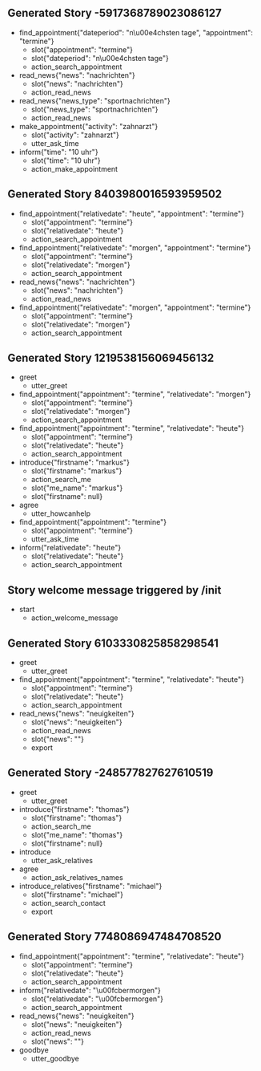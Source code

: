## Generated Story -5917368789023086127
* find_appointment{"dateperiod": "n\u00e4chsten tage", "appointment": "termine"}
    - slot{"appointment": "termine"}
    - slot{"dateperiod": "n\u00e4chsten tage"}
    - action_search_appointment
* read_news{"news": "nachrichten"}
    - slot{"news": "nachrichten"}
    - action_read_news
* read_news{"news_type": "sportnachrichten"}
    - slot{"news_type": "sportnachrichten"}
    - action_read_news
* make_appointment{"activity": "zahnarzt"}
    - slot{"activity": "zahnarzt"}
    - utter_ask_time
* inform{"time": "10 uhr"}
    - slot{"time": "10 uhr"}
    - action_make_appointment
    
## Generated Story 8403980016593959502
* find_appointment{"relativedate": "heute", "appointment": "termine"}
    - slot{"appointment": "termine"}
    - slot{"relativedate": "heute"}
    - action_search_appointment
* find_appointment{"relativedate": "morgen", "appointment": "termine"}
    - slot{"appointment": "termine"}
    - slot{"relativedate": "morgen"}
    - action_search_appointment
* read_news{"news": "nachrichten"}
    - slot{"news": "nachrichten"}
    - action_read_news
* find_appointment{"relativedate": "morgen", "appointment": "termine"}
    - slot{"appointment": "termine"}
    - slot{"relativedate": "morgen"}
    - action_search_appointment
    
## Generated Story 1219538156069456132
* greet
    - utter_greet
* find_appointment{"appointment": "termine", "relativedate": "morgen"}
    - slot{"appointment": "termine"}
    - slot{"relativedate": "morgen"}
    - action_search_appointment
* find_appointment{"appointment": "termine", "relativedate": "heute"}
    - slot{"appointment": "termine"}
    - slot{"relativedate": "heute"}
    - action_search_appointment
* introduce{"firstname": "markus"}
    - slot{"firstname": "markus"}
    - action_search_me
    - slot{"me_name": "markus"}
    - slot{"firstname": null}
* agree
    - utter_howcanhelp
* find_appointment{"appointment": "termine"}
    - slot{"appointment": "termine"}
    - utter_ask_time
* inform{"relativedate": "heute"}
    - slot{"relativedate": "heute"}
    - action_search_appointment

    
## Story welcome message triggered by /init
* start
    - action_welcome_message

## Generated Story 6103330825858298541
* greet
    - utter_greet
* find_appointment{"appointment": "termine", "relativedate": "heute"}
    - slot{"appointment": "termine"}
    - slot{"relativedate": "heute"}
    - action_search_appointment
* read_news{"news": "neuigkeiten"}
    - slot{"news": "neuigkeiten"}
    - action_read_news
    - slot{"news": ""}
    - export

## Generated Story -248577827627610519
* greet
    - utter_greet
* introduce{"firstname": "thomas"}
    - slot{"firstname": "thomas"}
    - action_search_me
    - slot{"me_name": "thomas"}
    - slot{"firstname": null}
* introduce
    - utter_ask_relatives
* agree
    - action_ask_relatives_names
* introduce_relatives{"firstname": "michael"}
    - slot{"firstname": "michael"}
    - action_search_contact
    - export
   
## Generated Story 7748086947484708520
* find_appointment{"appointment": "termine", "relativedate": "heute"}
    - slot{"appointment": "termine"}
    - slot{"relativedate": "heute"}
    - action_search_appointment
* inform{"relativedate": "\u00fcbermorgen"}
    - slot{"relativedate": "\u00fcbermorgen"}
    - action_search_appointment
* read_news{"news": "neuigkeiten"}
    - slot{"news": "neuigkeiten"}
    - action_read_news
    - slot{"news": ""}
* goodbye
    - utter_goodbye


